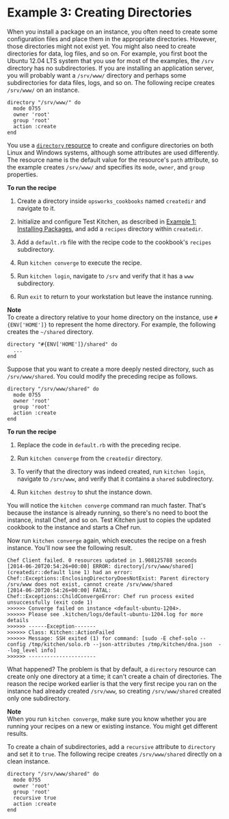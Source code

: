 # Example 3: Creating Directories<a name="cookbooks-101-basics-directories"></a>

When you install a package on an instance, you often need to create some configuration files and place them in the appropriate directories\. However, those directories might not exist yet\. You might also need to create directories for data, log files, and so on\. For example, you first boot the Ubuntu 12\.04 LTS system that you use for most of the examples, the `/srv` directory has no subdirectories\. If you are installing an application server, you will probably want a `/srv/www/` directory and perhaps some subdirectories for data files, logs, and so on\. The following recipe creates `/srv/www/` on an instance\.

```
directory "/srv/www/" do
  mode 0755
  owner 'root'
  group 'root'
  action :create
end
```

You use a [`directory` resource](https://docs.chef.io/chef/resources.html#directory) to create and configure directories on both Linux and Windows systems, although some attributes are used differently\. The resource name is the default value for the resource's `path` attribute, so the example creates `/srv/www/` and specifies its `mode`, `owner`, and `group` properties\.

**To run the recipe**

1. Create a directory inside `opsworks_cookbooks` named `createdir` and navigate to it\.

1. Initialize and configure Test Kitchen, as described in [Example 1: Installing Packages](cookbooks-101-basics-packages.md), and add a `recipes` directory within `createdir`\.

1.  Add a `default.rb` file with the recipe code to the cookbook's `recipes` subdirectory\. 

1. Run `kitchen converge` to execute the recipe\.

1. Run `kitchen login`, navigate to `/srv` and verify that it has a `www` subdirectory\.

1. Run `exit` to return to your workstation but leave the instance running\.

**Note**  
To create a directory relative to your home directory on the instance, use `#{ENV['HOME']}` to represent the home directory\. For example, the following creates the `~/shared` directory\.  

```
directory "#{ENV['HOME']}/shared" do
  ...
end
```

Suppose that you want to create a more deeply nested directory, such as `/srv/www/shared`\. You could modify the preceding recipe as follows\.

```
directory "/srv/www/shared" do
  mode 0755
  owner 'root'
  group 'root'
  action :create
end
```

**To run the recipe**

1.  Replace the code in `default.rb` with the preceding recipe\. 

1. Run `kitchen converge` from the `createdir` directory\.

1. To verify that the directory was indeed created, run `kitchen login`, navigate to `/srv/www`, and verify that it contains a `shared` subdirectory\. 

1. Run `kitchen destroy` to shut the instance down\.

You will notice the `kitchen converge` command ran much faster\. That's because the instance is already running, so there's no need to boot the instance, install Chef, and so on\. Test Kitchen just to copies the updated cookbook to the instance and starts a Chef run\.

Now run `kitchen converge` again, which executes the recipe on a fresh instance\. You'll now see the following result\.

```
Chef Client failed. 0 resources updated in 1.908125788 seconds       
[2014-06-20T20:54:26+00:00] ERROR: directory[/srv/www/shared] (createdir::default line 1) had an error: Chef::Exceptions::EnclosingDirectoryDoesNotExist: Parent directory /srv/www does not exist, cannot create /srv/www/shared       
[2014-06-20T20:54:26+00:00] FATAL: Chef::Exceptions::ChildConvergeError: Chef run process exited unsuccessfully (exit code 1)       
>>>>>> Converge failed on instance <default-ubuntu-1204>.
>>>>>> Please see .kitchen/logs/default-ubuntu-1204.log for more details
>>>>>> ------Exception-------
>>>>>> Class: Kitchen::ActionFailed
>>>>>> Message: SSH exited (1) for command: [sudo -E chef-solo --config /tmp/kitchen/solo.rb --json-attributes /tmp/kitchen/dna.json  --log_level info]
>>>>>> ----------------------
```

What happened? The problem is that by default, a `directory` resource can create only one directory at a time; it can't create a chain of directories\. The reason the recipe worked earlier is that the very first recipe you ran on the instance had already created `/srv/www`, so creating `/srv/www/shared` created only one subdirectory\.

**Note**  
When you run `kitchen converge`, make sure you know whether you are running your recipes on a new or existing instance\. You might get different results\.

To create a chain of subdirectories, add a `recursive` attribute to `directory` and set it to `true`\. The following recipe creates `/srv/www/shared` directly on a clean instance\.

```
directory "/srv/www/shared" do
  mode 0755
  owner 'root'
  group 'root'
  recursive true
  action :create
end
```